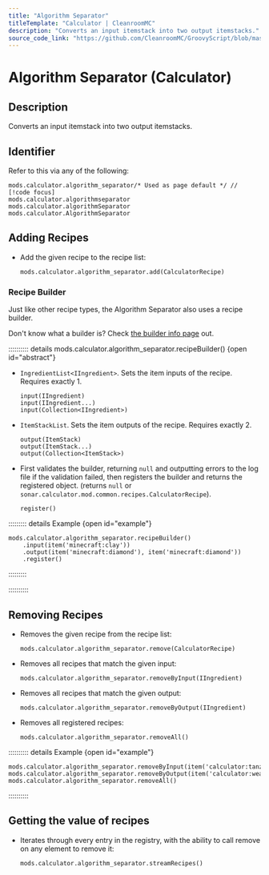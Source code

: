 ```yaml
---
title: "Algorithm Separator"
titleTemplate: "Calculator | CleanroomMC"
description: "Converts an input itemstack into two output itemstacks."
source_code_link: "https://github.com/CleanroomMC/GroovyScript/blob/master/src/main/java/com/cleanroommc/groovyscript/compat/mods/calculator/AlgorithmSeparator.java"
---
```


# Algorithm Separator (Calculator)

## Description

Converts an input itemstack into two output itemstacks.

## Identifier

Refer to this via any of the following:

```groovy:no-line-numbers {1}
mods.calculator.algorithm_separator/* Used as page default */ // [!code focus]
mods.calculator.algorithmseparator
mods.calculator.algorithmSeparator
mods.calculator.AlgorithmSeparator
```


## Adding Recipes

- Add the given recipe to the recipe list:

    ```groovy:no-line-numbers
    mods.calculator.algorithm_separator.add(CalculatorRecipe)
    ```


### Recipe Builder

Just like other recipe types, the Algorithm Separator also uses a recipe builder.

Don't know what a builder is? Check [the builder info page](../../getting_started/builder.md) out.

:::::::::: details mods.calculator.algorithm_separator.recipeBuilder() {open id="abstract"}
- `IngredientList<IIngredient>`. Sets the item inputs of the recipe. Requires exactly 1.

    ```groovy:no-line-numbers
    input(IIngredient)
    input(IIngredient...)
    input(Collection<IIngredient>)
    ```

- `ItemStackList`. Sets the item outputs of the recipe. Requires exactly 2.

    ```groovy:no-line-numbers
    output(ItemStack)
    output(ItemStack...)
    output(Collection<ItemStack>)
    ```

- First validates the builder, returning `null` and outputting errors to the log file if the validation failed, then registers the builder and returns the registered object. (returns `null` or `sonar.calculator.mod.common.recipes.CalculatorRecipe`).

    ```groovy:no-line-numbers
    register()
    ```

::::::::: details Example {open id="example"}
```groovy:no-line-numbers
mods.calculator.algorithm_separator.recipeBuilder()
    .input(item('minecraft:clay'))
    .output(item('minecraft:diamond'), item('minecraft:diamond'))
    .register()
```

:::::::::

::::::::::

## Removing Recipes

- Removes the given recipe from the recipe list:

    ```groovy:no-line-numbers
    mods.calculator.algorithm_separator.remove(CalculatorRecipe)
    ```

- Removes all recipes that match the given input:

    ```groovy:no-line-numbers
    mods.calculator.algorithm_separator.removeByInput(IIngredient)
    ```

- Removes all recipes that match the given output:

    ```groovy:no-line-numbers
    mods.calculator.algorithm_separator.removeByOutput(IIngredient)
    ```

- Removes all registered recipes:

    ```groovy:no-line-numbers
    mods.calculator.algorithm_separator.removeAll()
    ```

:::::::::: details Example {open id="example"}
```groovy:no-line-numbers
mods.calculator.algorithm_separator.removeByInput(item('calculator:tanzaniteleaves'))
mods.calculator.algorithm_separator.removeByOutput(item('calculator:weakeneddiamond'))
mods.calculator.algorithm_separator.removeAll()
```

::::::::::

## Getting the value of recipes

- Iterates through every entry in the registry, with the ability to call remove on any element to remove it:

    ```groovy:no-line-numbers
    mods.calculator.algorithm_separator.streamRecipes()
    ```
